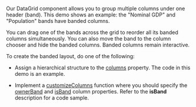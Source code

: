 Our DataGrid component allows you to group multiple columns under one header (band). This demo shows an example: the "Nominal GDP" and "Population" bands have banded columns.
<!--split-->

You can drag one of the bands across the grid to reorder all its banded columns simultaneously. You can also move the band to the column chooser and hide the banded columns. Banded columns remain interactive.

To create the banded layout, do one of the following:

* Assign a hierarchical structure to the [columns](/Documentation/ApiReference/UI_Components/dxDataGrid/Configuration/columns/) property. The code in this demo is an example.

* Implement a [customizeColumns](/Documentation/ApiReference/UI_Components/dxDataGrid/Configuration/#customizeColumns) function where you should specify the [ownerBand](/Documentation/ApiReference/UI_Components/dxDataGrid/Configuration/columns/#ownerBand) and [isBand](/Documentation/ApiReference/UI_Components/dxDataGrid/Configuration/columns/#isBand) column properties. Refer to the **isBand** description for a code sample.
